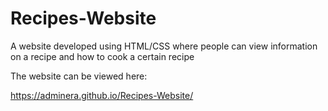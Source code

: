# Recipes-Website
A website developed using HTML/CSS where people can view information on a recipe and how to cook a certain recipe

The website can be viewed here:

https://adminera.github.io/Recipes-Website/
